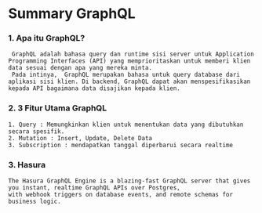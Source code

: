 # Summary GraphQL

### 1. Apa itu GraphQL?
     GraphQL adalah bahasa query dan runtime sisi server untuk Application Programming Interfaces (API) yang memprioritaskan untuk memberi klien data sesuai dengan apa yang mereka minta. 
     Pada intinya,  GraphQL merupakan bahasa untuk query database dari aplikasi sisi klien. Di backend, GraphQL dapat akan menspesifikasikan kepada API bagaimana data disajikan kepada klien.

### 2. 3 Fitur Utama GraphQL
    1. Query : Memungkinkan klien untuk menentukan data yang dibutuhkan secara spesifik.
    2. Mutation : Insert, Update, Delete Data
    3. Subscription : mendapatkan tanggal diperbarui secara realtime

### 3. Hasura
    The Hasura GraphQL Engine is a blazing-fast GraphQL server that gives you instant, realtime GraphQL APIs over Postgres, 
    with webhook triggers on database events, and remote schemas for business logic.    